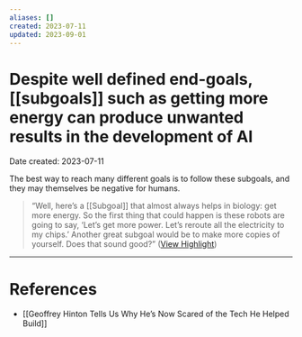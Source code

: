 ```yaml
---
aliases: []
created: 2023-07-11
updated: 2023-09-01
---
```


# Despite well defined end-goals, [[subgoals]] such as getting more energy can produce unwanted results in the development of AI
Date created: 2023-07-11

The best way to reach many different goals is to follow these subgoals, and they may themselves be negative for humans.

> “Well, here’s a [[Subgoal]] that almost always helps in biology: get more energy. So the first thing that could happen is these robots are going to say, ‘Let’s get more power. Let’s reroute all the electricity to my chips.’ Another great subgoal would be to make more copies of yourself. Does that sound good?” ([View Highlight](https://read.readwise.io/read/01h02v2n2a190vqtgf4kvwm6a2))

---
# References
* [[Geoffrey Hinton Tells Us Why He’s Now Scared of the Tech He Helped Build]]